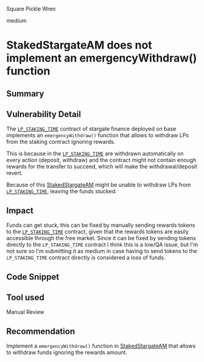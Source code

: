 Square Pickle Wren

medium

# StakedStargateAM does not implement an emergencyWithdraw() function

## Summary

## Vulnerability Detail
The [`LP_STAKING_TIME`](https://basescan.org/address/0x06Eb48763f117c7Be887296CDcdfad2E4092739C#code) contract of stargate finance deployed on base implements an `emergencyWithdraw()` function that allows to withdraw LPs from the staking contract ignoring rewards. 

This is because in the [`LP_STAKING_TIME`](https://basescan.org/address/0x06Eb48763f117c7Be887296CDcdfad2E4092739C#code) are withdrawn automatically on every action (deposit, withdraw) and the contract might not contain enough rewards for the transfer to succeed, which will make the withdrawal/deposit revert.

Because of this [StakedStargateAM](https://github.com/sherlock-audit/2023-12-arcadia/blob/main/accounts-v2/src/asset-modules/Stargate-Finance/StakedStargateAM.sol#L16) might be unable to withdraw LPs from [`LP_STAKING_TIME`](https://basescan.org/address/0x06Eb48763f117c7Be887296CDcdfad2E4092739C#code), leaving the funds stucked.

## Impact
Funds can get stuck, this can be fixed by manually sending rewards tokens to the [`LP_STAKING_TIME`](https://basescan.org/address/0x06Eb48763f117c7Be887296CDcdfad2E4092739C#code) contract, given that the rewards tokens are easily accessible through the free market. Since it can be fixed by sending tokens directly to the `LP_STAKING_TIME` contract I think this is a low/QA issue, but I'm not sure so I'm submitting it as medium in case having to send tokens to the `LP_STAKING_TIME` contract directly is considered a loss of funds.

## Code Snippet

## Tool used

Manual Review

## Recommendation

Implement a `emergencyWithdraw()` function in [StakedStargateAM](https://github.com/sherlock-audit/2023-12-arcadia/blob/main/accounts-v2/src/asset-modules/Stargate-Finance/StakedStargateAM.sol) that allows to withdraw funds ignoring the rewards amount.
